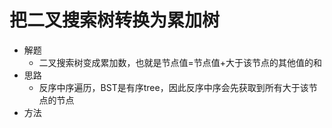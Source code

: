 # 把二叉搜索树转换为累加树
- 解题
    - 二叉搜索树变成累加数，也就是节点值=节点值+大于该节点的其他值的和
- 思路
    - 反序中序遍历，BST是有序tree，因此反序中序会先获取到所有大于该节点的节点
- 方法